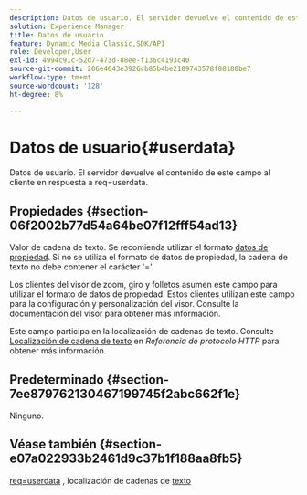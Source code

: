 ```yaml
---
description: Datos de usuario. El servidor devuelve el contenido de este campo al cliente en respuesta a req=userdata.
solution: Experience Manager
title: Datos de usuario
feature: Dynamic Media Classic,SDK/API
role: Developer,User
exl-id: 4994c91c-52d7-473d-88ee-f136c4193c40
source-git-commit: 206e4643e3926cb85b4be2189743578f88180be7
workflow-type: tm+mt
source-wordcount: '128'
ht-degree: 8%

---
```


# Datos de usuario{#userdata}

Datos de usuario. El servidor devuelve el contenido de este campo al cliente en respuesta a req=userdata.

## Propiedades {#section-06f2002b77d54a64be07f12fff54ad13}

Valor de cadena de texto. Se recomienda utilizar el formato [datos de propiedad](/help/aem-is-ir-api/is-api/image-catalog/image-serving-api-ref/c-image-catalog-reference/c-overview/c-common-data-types/r-property-data.md). Si no se utiliza el formato de datos de propiedad, la cadena de texto no debe contener el carácter &#39;=&#39;.

Los clientes del visor de zoom, giro y folletos asumen este campo para utilizar el formato de datos de propiedad. Estos clientes utilizan este campo para la configuración y personalización del visor. Consulte la documentación del visor para obtener más información.

Este campo participa en la localización de cadenas de texto. Consulte [Localización de cadena de texto](/help/aem-is-ir-api/is-api/http-ref/image-serving-api-ref/c-http-protocol-reference/c-syntax-and-features/r-text-string-localization.md) en *Referencia de protocolo HTTP* para obtener más información.

## Predeterminado {#section-7ee879762130467199745f2abc662f1e}

Ninguno.

## Véase también {#section-e07a022933b2461d9c37b1f188aa8fb5}

[req=userdata](/help/aem-is-ir-api/is-api/http-ref/image-serving-api-ref/c-http-protocol-reference/c-command-reference/r-req/r-req.md) , localización de cadenas de  [texto](/help/aem-is-ir-api/is-api/http-ref/image-serving-api-ref/c-http-protocol-reference/c-syntax-and-features/r-text-string-localization.md)
